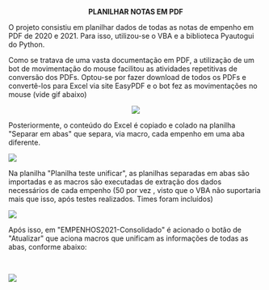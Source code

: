 <html><head></head>
  <body>
  <p align="center"><b>PLANILHAR NOTAS EM PDF</b></a>
  <p>O projeto consistiu em planilhar dados de todas as notas de empenho em PDF de 2020 e 2021. Para isso, utilizou-se o VBA e a biblioteca Pyautogui do Python. </p>
  <p>Como se tratava de uma vasta documentação em PDF, a utilização de um bot de movimentação do mouse facilitou as atividades repetitivas de conversão dos PDFs. Optou-se por fazer download de todos os PDFs e convertê-los para Excel via site EasyPDF e o bot fez as movimentações no mouse (vide gif abaixo) </p>
   
<p align="center"><img src="https://im3.ezgif.com/tmp/ezgif-3-9db99eb2a1.gif">
  
<br>
  <p>Posteriormente, o conteúdo do Excel é copiado e colado na planilha "Separar em abas" que separa, via macro, cada empenho em uma aba diferente.</p>
  <img src="https://github.com/RenataVerasVenturim/relacionarempenhos2021/assets/129551549/334e9085-7171-496e-b57c-bdcc32c4b06e">

  <br>
  <p>Na planilha "Planilha teste unificar", as planilhas separadas em abas são importadas e as macros são executadas de extração dos dados necessários de cada empenho (50 por vez , visto que o VBA não suportaria mais que isso, após testes realizados. Times foram incluídos)</p>
  <img src="https://github.com/RenataVerasVenturim/relacionarempenhos2021/assets/129551549/31cadae9-b615-4575-8bf0-ef98127bbebe">
  <p>Após isso, em "EMPENHOS2021-Consolidado" é acionado o botão de "Atualizar" que aciona macros que unificam as informações de todas as abas, conforme abaixo:</p>
<br>
  <p><img src="https://im3.ezgif.com/tmp/ezgif-3-ed43b51d8e.gif">
    
  </body>
</html>
